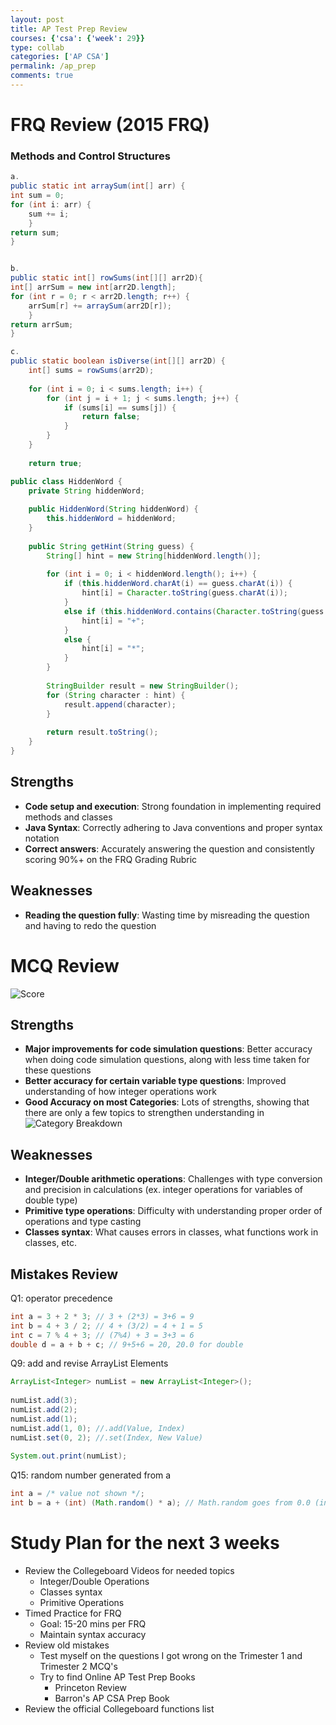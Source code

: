 ```yaml
---
layout: post
title: AP Test Prep Review
courses: {'csa': {'week': 29}}
type: collab
categories: ['AP CSA']
permalink: /ap_prep
comments: true
---
```


# FRQ Review (2015 FRQ)

### Methods and Control Structures
```java
a. 
public static int arraySum(int[] arr) {
int sum = 0;
for (int i: arr) {
	sum += i;
	}
return sum;
}


b. 
public static int[] rowSums(int[][] arr2D){
int[] arrSum = new int[arr2D.length];
for (int r = 0; r < arr2D.length; r++) {
	arrSum[r] += arraySum(arr2D[r]);
    }
return arrSum;
}

c. 
public static boolean isDiverse(int[][] arr2D) {
    int[] sums = rowSums(arr2D);
    
    for (int i = 0; i < sums.length; i++) {
        for (int j = i + 1; j < sums.length; j++) {
            if (sums[i] == sums[j]) {
                return false;
            }
        }
    }
    
    return true;
```

```java
public class HiddenWord {
    private String hiddenWord;
    
    public HiddenWord(String hiddenWord) {
        this.hiddenWord = hiddenWord;
    }
    
    public String getHint(String guess) {
        String[] hint = new String[hiddenWord.length()];
        
        for (int i = 0; i < hiddenWord.length(); i++) {
            if (this.hiddenWord.charAt(i) == guess.charAt(i)) {
                hint[i] = Character.toString(guess.charAt(i));
            }
            else if (this.hiddenWord.contains(Character.toString(guess.charAt(i)))) {
                hint[i] = "+";
            }
            else {
                hint[i] = "*";
            }
        }
        
        StringBuilder result = new StringBuilder();
        for (String character : hint) {
            result.append(character);
        }
        
        return result.toString();
    }
}
```

## Strengths
- **Code setup and execution**: Strong foundation in implementing required methods and classes
- **Java Syntax**: Correctly adhering to Java conventions and proper syntax notation
- **Correct answers**: Accurately answering the question and consistently scoring 90%+ on the FRQ Grading Rubric

## Weaknesses
- **Reading the question fully**: Wasting time by misreading the question and having to redo the question

# MCQ Review
![Score](/akhil_2025/images/Screenshot%25202025-04-23%2520at%252012.42.45%25E2%2580%25AFPM.png)

## Strengths
- **Major improvements for code simulation questions**: Better accuracy when doing code simulation questions, along with less time taken for these questions
- **Better accuracy for certain variable type questions**: Improved understanding of how integer operations work
- **Good Accuracy on most Categories**: Lots of strengths, showing that there are only a few topics to strengthen understanding in
![Category Breakdown](/akhil_2025/images/Screenshot%25202025-04-23%2520at%252011.55.43%25E2%2580%25AFPM.png)

## Weaknesses
- **Integer/Double arithmetic operations**: Challenges with type conversion and precision in calculations (ex. integer operations for variables of double type)
- **Primitive type operations**: Difficulty with understanding proper order of operations and type casting
- **Classes syntax**: What causes errors in classes, what functions work in classes, etc.


## Mistakes Review
Q1: operator precedence
```java
int a = 3 + 2 * 3; // 3 + (2*3) = 3+6 = 9
int b = 4 + 3 / 2; // 4 + (3/2) = 4 + 1 = 5
int c = 7 % 4 + 3; // (7%4) + 3 = 3+3 = 6
double d = a + b + c; // 9+5+6 = 20, 20.0 for double
```

Q9: add and revise ArrayList Elements
```java
ArrayList<Integer> numList = new ArrayList<Integer>();
 
numList.add(3);
numList.add(2);
numList.add(1);
numList.add(1, 0); //.add(Value, Index)
numList.set(0, 2); //.set(Index, New Value)
 
System.out.print(numList);
```

Q15: random number generated from a
```java
int a = /* value not shown */;
int b = a + (int) (Math.random() * a); // Math.random goes from 0.0 (inclusive) to 1.0 (EXCLUSIVE)
```



# Study Plan for the next 3 weeks
 - Review the Collegeboard Videos for needed topics
   - Integer/Double Operations
   - Classes syntax
   - Primitive Operations
 - Timed Practice for FRQ
   - Goal: 15-20 mins per FRQ
   - Maintain syntax accuracy
 - Review old mistakes
   - Test myself on the questions I got wrong on the Trimester 1 and Trimester 2 MCQ's
   - Try to find Online AP Test Prep Books
     - Princeton Review
     - Barron's AP CSA Prep Book
 - Review the official Collegeboard functions list